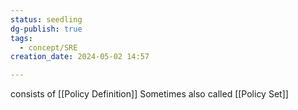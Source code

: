 ```yaml
---
status: seedling
dg-publish: true
tags:
  - concept/SRE
creation_date: 2024-05-02 14:57

---
```

consists of [[Policy Definition]]
Sometimes also called [[Policy Set]]
